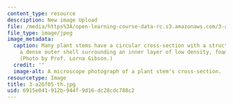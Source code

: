 ```yaml
---
content_type: resource
description: New image Upload
file: /media/https%3A/open-learning-course-data-rc.s3.amazonaws.com/3-a26-freshman-seminar-the-nature-of-engineering-fall-2005/6915e041912b944f9d16dc28cdc788c2_3-a26f05-th.jpg
file_type: image/jpeg
image_metadata:
  caption: Many plant stems have a circular cross-section with a structure made of
    a dense outer shell surrounding an inner layer of low density, foam-like cells.
    (Photo by Prof. Lorna Gibson.)
  credit: ''
  image-alt: A microscope photograph of a plant stem's cross-section.
resourcetype: Image
title: 3-a26f05-th.jpg
uid: 6915e041-912b-944f-9d16-dc28cdc788c2
---
```

